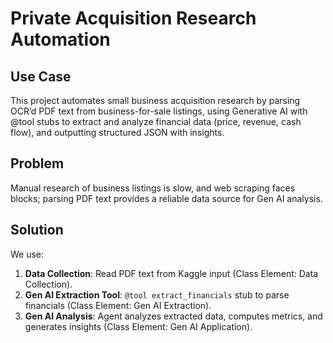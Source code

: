 # Private Acquisition Research Automation
## Use Case
This project automates small business acquisition research by parsing OCR’d PDF text from business-for-sale listings, using Generative AI with @tool stubs to extract and analyze financial data (price, revenue, cash flow), and outputting structured JSON with insights.

## Problem
Manual research of business listings is slow, and web scraping faces blocks; parsing PDF text provides a reliable data source for Gen AI analysis.

## Solution
We use:
1. **Data Collection**: Read PDF text from Kaggle input (Class Element: Data Collection).
2. **Gen AI Extraction Tool**: `@tool extract_financials` stub to parse financials (Class Element: Gen AI Extraction).
3. **Gen AI Analysis**: Agent analyzes extracted data, computes metrics, and generates insights (Class Element: Gen AI Application).
